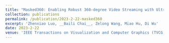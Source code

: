 ```yaml
---
title: "Masked360: Enabling Robust 360-degree Video Streaming with Ultra Low Bandwidth Consumption"
collection: publications
permalink: /publication/2023-2-22-masked360
excerpt: 'Zhenxiao Luo, __Baili Chai__, Zelong Wang, Miao Hu, Di Wu'
date: 2023-2-22
venue: 'IEEE Transactions on Visualization and Computer Graphics (TVCG), __CCF-A__'
---
```

